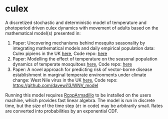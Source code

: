 # culex

A discretized stochastic and deterministic model of temperature and photoperiod driven culex dynamics with movement of adults based on the mathematical model(s) presented in:

1. Paper: Uncovering mechanisms behind mosquito seasonality by integrating mathematical models and daily empirical population data: Culex pipiens in the UK [here](https://parasitesandvectors.biomedcentral.com/articles/10.1186/s13071-019-3321-2), Code repo: [here](https://github.com/davewi13/Mosquito-seasonality-paper)
2. Paper: Modelling the effect of temperature on the seasonal population dynamics of temperate mosquitoes [here](https://www.sciencedirect.com/science/article/pii/S0022519316300285), Code repo: [here](https://github.com/davewi13/Temperate-Mosquito-DDE)
3. Paper: A novel approach for predicting risk of vector-borne disease establishment in marginal temperate environments under climate change: West Nile virus in the UK [here](https://doi.org/10.1098/rsif.2021.0049), Code repo: https://github.com/davewi13/WNV_model

Running this model requires [RcppArmadillo](https://dirk.eddelbuettel.com/code/rcpp.armadillo.html) to be installed on the users machine, which provides fast linear algebra. The model is run in discrete time, but the size of the time step (`dt` in code) may be arbitrarily small. Rates are converted into probabilities by an exponential CDF.